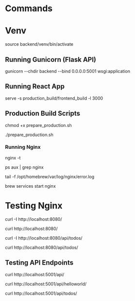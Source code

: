 # Commands


# Venv

source backend/venv/bin/activate


## Running Gunicorn (Flask API)

gunicorn --chdir backend --bind 0.0.0.0:5001 wsgi:application


## Running React App

serve -s production_build/frontend_build -l 3000


## Production Build Scripts

chmod +x prepare_production.sh

./prepare_production.sh


### Running Nginx

nginx -t

ps aux | grep nginx

tail -f /opt/homebrew/var/log/nginx/error.log

brew services start nginx


# Testing Nginx

curl -I http://localhost:8080/

curl http://localhost:8080/

curl -I http://localhost:8080/api/todos/

curl http://localhost:8080/api/todos/



## Testing API Endpoints

curl http://localhost:5001/api/

curl http://localhost:5001/api/helloworld/

curl http://localhost:5001/api/todos/


